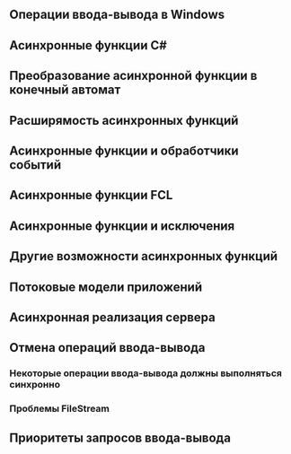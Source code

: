 ## Операции ввода-вывода в Windows



## Асинхронные функции C# 



## Преобразование асинхронной функции в конечный автомат



## Расширямость асинхронных функций



## Асинхронные функции и обработчики событий



## Асинхронные функции FCL 



## Асинхронные функции и исключения



## Другие возможности асинхронных функций



## Потоковые модели приложений



## Асинхронная реализация сервера



## Отмена операций ввода-вывода



### Некоторые операции ввода-вывода должны выполняться синхронно



### Проблемы FileStream



## Приоритеты запросов ввода-вывода

